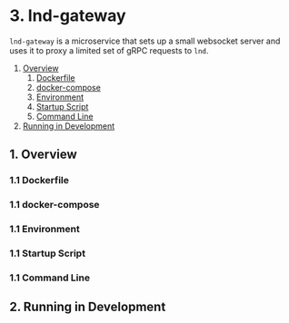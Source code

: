 # 3. lnd-gateway

`lnd-gateway` is a microservice that sets up a small websocket server and uses
it to proxy a limited set of gRPC requests to `lnd`.

1. [Overview](#Overview)
    1. [Dockerfile](#Dockerfile)
    2. [docker-compose](#DockerCompose)
    3. [Environment](#Environment)
    4. [Startup Script](#StartupScript)
    5. [Command Line](#CommandLine)
2. [Running in Development](#RunningInDevelopment)

<a name="Overview" />

## 1. Overview

<a name="Dockerfile" />

### 1.1 Dockerfile

<a name="DockerCompose" />

### 1.1 docker-compose

<a name="Environment" />

### 1.1 Environment

<a name="StartupScript" />

### 1.1 Startup Script

<a name="CommandLine" />

### 1.1 Command Line

<a name="RunningInDevelopment" />

## 2. Running in Development

